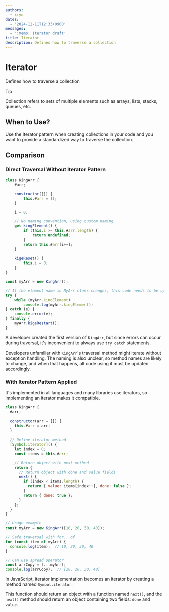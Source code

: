 ```yaml
---
authors:
  - xiyo
dates:
  - '2024-12-11T12:33+0900'
messages:
  - ':memo: Iterator draft'
title: Iterator
description: Defines how to traverse a collection
---
```

# Iterator

Defines how to traverse a collection

> [!TIP]
> Collection refers to sets of multiple elements such as arrays, lists, stacks, queues, etc.

## When to Use?

Use the Iterator pattern when creating collections in your code and you want to provide a standardized way to traverse the collection.

## Comparison

### Direct Traversal Without Iterator Pattern

```javascript
class KingArr {
	#arr;

	constructor([]) {
		this.#arr = [];
	}

	i = 0;

	// No naming convention, using custom naming
	get kingElement() {
		if (this.i >= this.#arr.length) {
			return undefined;
		}
		return this.#arr[i++];
	}

	kigeReset() {
		this.i = 0;
	}
}

const myArr = new KingArr();

// If the element name in MyArr class changes, this code needs to be updated too
try {
	while (myArr.kingElement)
        console.log(myArr.kingElement);
} catch (e) {
    console.error(e);
} finally {
    myArr.kigeRestart();
}
```

A developer created the first version of `KingArr`, but since errors can occur during traversal, it's inconvenient to always use `try catch` statements.

Developers unfamiliar with `KingArr`'s traversal method might iterate without exception handling.
The naming is also unclear, so method names are likely to change, and when that happens, all code using it must be updated accordingly.

### With Iterator Pattern Applied

It's implemented in all languages and many libraries use iterators, so implementing an iterator makes it compatible.

```javascript
class KingArr {
  #arr;
  
  constructor(arr = []) {
    this.#arr = arr;
  }

  // Define iterator method
  [Symbol.iterator]() {
    let index = 0;
    const items = this.#arr;

	// Return object with next method
    return {
      // Return object with done and value fields
      next() {
        if (index < items.length) {
          return { value: items[index++], done: false };
        }
        return { done: true };
      }
    };
  }
}

// Usage example
const myArr = new KingArr([10, 20, 30, 40]);

// Safe traversal with for...of
for (const item of myArr) {
  console.log(item);  // 10, 20, 30, 40
}

// Can use spread operator
const arrCopy = [...myArr];
console.log(arrCopy);  // [10, 20, 30, 40]
```

In JavaScript, iterator implementation becomes an iterator by creating a method named `Symbol.iterator`.

This function should return an object with a function named `next()`, and
the `next()` method should return an object containing two fields: `done` and `value`.